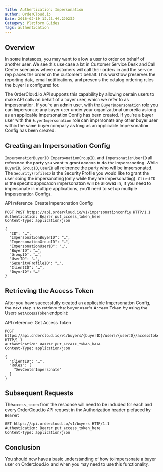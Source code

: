```yaml
---
Title: Authentication: Impersonation
author: OrderCloud.io 
Date: 2018-03-19 15:32:44.250255
Category: Platform Guides
Tags: authentication
---
```



## Overview

In some instances, you may want to allow a user to order on behalf of another
user. We see this use case a lot in Customer Service Desk and Call Center
scenarios where customers will call their orders in and the service rep places
the order on the customer’s behalf. This workflow preserves the reporting
data, email notifications, and presents the catalog ordering rules the buyer
is configured for.

The OrderCloud.io API supports this capability by allowing certain users to
make API calls on behalf of a buyer user, which we refer to as impersonation.
If you're an admin user, with the `BuyerImpersonation` role you can
impersonate any buyer user under your organizational umbrella as long as an
applicable Impersonation Config has been created. If you're a buyer user with
the `BuyerImpersonation` role can impersonate any other buyer user within the
same buyer company as long as an applicable Impersonation Config has been
created.

## Creating an Impersonation Config

`ImpersonationBuyerID`, `ImpersonationGroupID`, and `ImpersonationUserID` all
reference the party you want to grant access to do the impersonating. While
`BuyerID`, `GroupID`, `UserID` all reference the party who will be
impersonated. The `SecurityProfileID` is the Security Profile you would like
to grant the user doing the impersonating (only while they are impersonating).
`ClientID` is the specific application impersonation will be allowed in, if
you need to impersonate in multiple applications, you’ll need to set up
multiple Impersonation Configs.

API reference: Create Impersonation Config

    
    
    POST POST https://api.ordercloud.io/v1/impersonationconfig HTTP/1.1
    Authentication: Bearer put_access_token_here
    Content-Type: application/json
    
    {
      "ID": "…",
      "ImpersonationBuyerID": "…",
      "ImpersonationGroupID": "…",
      "ImpersonationUserID": "…",
      "BuyerID": "…",
      "GroupID": "…",
      "UserID": "…",
      "SecurityProfileID": "…",
      "ClientID": "…",
      "BuyerID": "…"
    }
    
    

## Retrieving the Access Token

After you have successfully created an applicable Impersonation Config, the
next step is to retrieve that buyer user's Access Token by using the Users
`GetAccessToken` endpoint:

API reference: Get Access Token

    
    
    POST https://api.ordercloud.io/v1/buyers/{buyerID}/users/{userID}/accesstoken HTTP/1.1
    Authentication: Bearer put_access_token_here
    Content-Type: application/json
    
    {
      "ClientID": "…",
      "Roles": [
        "DevCenterImpersonate"
      ]
    }
    

## Subsequent Requests

The`access_token` from the response will need to be included for each and
every OrderCloud.io API request in the Authorization header prefaced by
`Bearer`:

    
    
    GET https://api.ordercloud.io/v1/buyers HTTP/1.1
    Authentication: Bearer put_access_token_here
    Content-Type: application/json
    

## Conclusion

You should now have a basic understanding of how to impersonate a buyer user
on Ordercloud.io, and when you may need to use this functionality.

